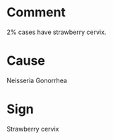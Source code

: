 # Comment

2% cases have strawberry cervix.

# Cause

Neisseria Gonorrhea

# Sign

Strawberry cervix
